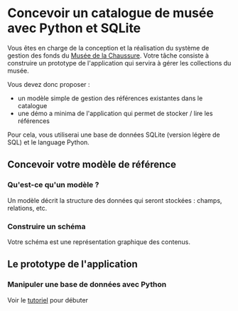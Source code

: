 # Concevoir un catalogue de musée avec Python et SQLite

Vous êtes en charge de la conception et la réalisation du système de gestion des fonds du [Musée de la Chaussure](https://www.museedelachaussure.fr). Votre tâche consiste à construire un prototype de l'application qui servira à gérer les collections du musée.

Vous devez donc proposer :

- un modèle simple de gestion des références existantes dans le catalogue
- une démo a minima de l'application qui permet de stocker / lire les références

Pour cela, vous utiliserai une base de données SQLite (version légère de SQL) et le language Python. 

## Concevoir votre modèle de référence

### Qu'est-ce qu'un modèle ?

Un modèle décrit la structure des données qui seront stockées : champs, relations, etc.

### Construire un schéma

Votre schéma est une représentation graphique des contenus.

## Le prototype de l'application 

### Manipuler une base de données avec Python

Voir le [tutoriel](https://zestedesavoir.com/tutoriels/1294/des-bases-de-donnees-en-python-avec-sqlite3/) pour débuter 

### 
